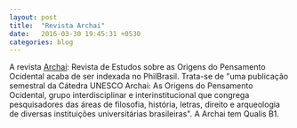 ```yaml
---
layout: post
title:  "Revista Archai"
date:   2016-03-30 19:45:31 +0530
categories: blog
---
```

A revista <a href="http://seer.bce.unb.br/index.php/archai/" title="Archai">Archai</a>: Revista de Estudos sobre as Origens do Pensamento Ocidental acaba de ser indexada no PhilBrasil. Trata-se de "uma publicação semestral da Cátedra UNESCO Archai: As Origens do Pensamento Ocidental, grupo interdisciplinar e interinstitucional que congrega pesquisadores das áreas de filosofia, história, letras, direito e arqueologia de diversas instituições universitárias brasileiras". A Archai tem Qualis B1.